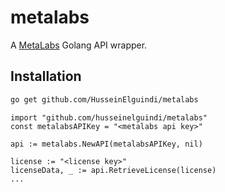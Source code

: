# metalabs
A [MetaLabs](https://metalabs.io/) Golang API wrapper.

## Installation

```bash
go get github.com/HusseinElguindi/metalabs
```

```golang
import "github.com/husseinelguindi/metalabs"
const metalabsAPIKey = "<metalabs api key>"

api := metalabs.NewAPI(metalabsAPIKey, nil)

license := "<license key>"
licenseData, _ := api.RetrieveLicense(license)
...
```
